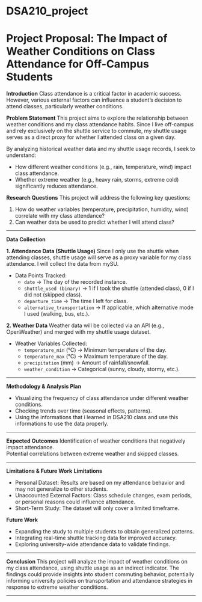 # DSA210_project
# Project Proposal: The Impact of Weather Conditions on Class Attendance for Off-Campus Students

**Introduction**
Class attendance is a critical factor in academic success. However, various external factors can influence a student’s decision to attend classes, particularly weather conditions. 

**Problem Statement**
This project aims to explore the relationship between weather conditions and my class attendance habits. Since I live off-campus and rely exclusively on the shuttle service to commute, my shuttle usage serves as a direct proxy for whether I attended class on a given day.

By analyzing historical weather data and my shuttle usage records, I seek to understand:
- How different weather conditions (e.g., rain, temperature, wind) impact class attendance.
- Whether extreme weather (e.g., heavy rain, storms, extreme cold) significantly reduces attendance.

**Research Questions**
This project will address the following key questions:
1. How do weather variables (temperature, precipitation, humidity, wind) correlate with my class attendance?
2. Can weather data be used to predict whether I will attend class?

---

**Data Collection**

**1. Attendance Data (Shuttle Usage)**
Since I only use the shuttle when attending classes, shuttle usage will serve as a proxy variable for my class attendance. I will collect the data from mySU.

- Data Points Tracked:
  - `date` → The day of the recorded instance.
  - `shuttle_used (binary)` → 1 if I took the shuttle (attended class), 0 if I did not (skipped class).
  - `departure_time` → The time I left for class.
  - `alternative_transportation` → If applicable, which alternative mode I used (walking, bus, etc.).
  
**2. Weather Data**
Weather data will be collected via an API (e.g., OpenWeather) and merged with my shuttle usage dataset.

- Weather Variables Collected:
  - `temperature_min` (°C) → Minimum temperature of the day.
  - `temperature_max` (°C) → Maximum temperature of the day.
  - `precipitation` (mm) → Amount of rainfall/snowfall.
  - `weather_condition` → Categorical (sunny, cloudy, stormy, etc.).

---

**Methodology & Analysis Plan**

- Visualizing the frequency of class attendance under different weather conditions.
- Checking trends over time (seasonal effects, patterns).
- Using the informations that i learned in DSA210 class and use this informations to use the data properly.

---

**Expected Outcomes**
Identification of weather conditions that negatively impact attendance.  
Potential correlations between extreme weather and skipped classes.   
 

---

**Limitations & Future Work**
 **Limitations**
- Personal Dataset: Results are based on my attendance behavior and may not generalize to other students.
- Unaccounted External Factors: Class schedule changes, exam periods, or personal reasons could influence attendance.
- Short-Term Study: The dataset will only cover a limited timeframe.

 **Future Work**
- Expanding the study to multiple students to obtain generalized patterns.
- Integrating real-time shuttle tracking data for improved accuracy.
- Exploring university-wide attendance data to validate findings.

---

 **Conclusion**
This project will analyze the impact of weather conditions on my class attendance, using shuttle usage as an indirect indicator. The findings could provide insights into student commuting behavior, potentially informing university policies on transportation and attendance strategies in response to extreme weather conditions.

---
